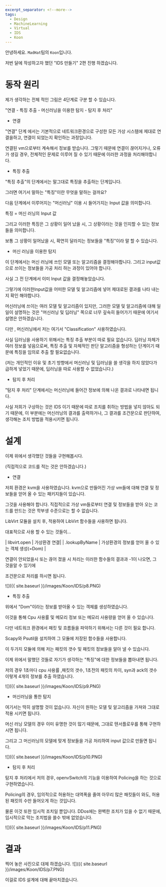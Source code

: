 ```yaml
---
excerpt_separator: <!--more-->
tags:
  - Design
  - MachineLearning
  - Virtual
  - IDS
  - Koon
---
```


안녕하세요. `MadHat`팀의 `Koon`입니다.  

저번 달에 작성하고자 했던 "IDS 만들기" 2편 진행 하겠습니다.  


<!--more-->

# 동작 원리
제가 생각하는 전체 적인 그림은 4단계로 구분 할 수 있습니다.  

"연결 - 특징 추출 - 머신러닝을 이용한 탐지 - 탐지 후 처리"   

* 연결  

"연결" 단계 에서는 기본적으로 네트워크환경으로 구성한 모든 가상 시스템에 제대로 연결을하고, 연결이 되었는지 확인하는 과정입니다.  

연결된 vm으로부터 계속해서 정보를 받습니다. 그렇기 때문에 연결이 끊어지거나, 오류가 생길 경우, 전체적인 문제로 이루어 질 수 있기 때문에 이러한 과정을 처리해야합니다.  


* 특징 추출

"특징 추출"의 단계에서는 말그대로 특징을 추출하는 단계입니다.  

그러면 여기서 말하는 "특징"이란 무엇을 말하는 걸까요?

다음 단계에서 이루어지는 "머신러닝" 이용 시 들어가지는 Input 값을 의미합니다. 

특징 = 머신 러닝의 Input 값

그리고 이러한 특징은 그 상황이 일어 났을 시, 그 상황이라는 것을 인지할 수 있는 정보 들을 의미합니다.

보통 그 상황이 일어났을 시, 확연히 달라지는 정보들을 "특징"이라 말 할 수 있습니다.



* 머신 러닝을 이용한 탐지

이 단계에서는 머신 러닝에 쓰인 모델 또는 알고리즘을 결정해야합니다. 그리고 input값으로 쓰이는 정보들을 가공 처리 하는 과정이 있어야 합니다.

사실 그 전 단계에서 이미 Input 값을 결정해놓았습니다.

그렇기에 이러한Input값을 어떠한 모델 및 알고리즘에 넣어 제대로된 결과를 나타 내는지 확인 해야합니다.

머신러닝에 쓰이는 여러 모델 및 알고리즘이 있지만, 그러한 모델 및 알고리즘에 대해 일일이 설명하는 것은 "머신러닝 및 딥러닝" 쪽으로 너무 깊숙히 들어가기 때문에 여기서 설명은 안하겠습니다.

다만 , 머신러닝에서 저는 여기서 "Classification" 사용하였습니다. 

사실 딥러닝을 사용하기 위해서는 특징 추출 부분이 따로 필요 없습니다. 딥러닝 자체가 여러 정보를 넣음으로써, 특징 추출 및 자체적인 판단 알고리즘을 형성하는 단계이기 때문에 특징을 임의로 추출 할 필요없습니다. 

(저는 개인적인 이유 및 초기 방향에서 머신러닝 및 딥러닝을 쓸 생각을 하지 않았다가 급하게 넣었기 때문에, 딥러닝을 따로 사용할 수 없었습니다.)


* 탐지 후 처리

"탐지 후 처리" 단계에서는 머신러닝에 들어간 정보에 의해 나온 결과로 나타내면 됩니다. 

사실 저희가 구상하는 것은 IDS 이기 때문에 따로 조치를 취하는 방법을 넣지 않아도 되기 때문에, 이 부분에는 머신러닝의 결과를 출력하거나, 그 결과를 조건문으로 판단하여, 생각해논 조치 방법을 적용시키면 됩니다.


# 설계

이제 위에서 생각했던 것들을 구현해봅시다.

(직접적으로 코드를 적는 것은 안하겠습니다.)

* 연결

저희 환경은 kvm을 사용하였습니다. kvm으로 만들어진 가상 vm들에 대해 연결 및 정보들을 얻어 올 수 있는 패키지들이 있습니다.

그것을 사용해야 합니다. 직접적으로 가상 vm들로부터 연결 및 정보들을 받아 오는 코드를 만드는 것은 학부생 수준으로는 할 수 없습니다. 

LibVirt 모듈을 설치 후, 적용하여 LibVirt 함수들을 사용하면 됩니다.

대표적으로 사용 할 수 있는 것들이...

| libvirt.open | 가상환경 연결|
| .lookupByName | 가상환경의 정보를 얻어 올 수 있는 객체 생성(=Dom) |

연결이 안되었을시 또는 끊어 졌을 시 처리는 이러한 함수들의 결과과 -1이 나오면, 그 것을알 수 있기에

조건문으로 처리를 하시면 됩니다.

![]({{ site.baseurl }}/images/Koon/IDS/p8.PNG)
 

* 특징 추출

위에서 "Dom"이라는 정보를 받아올 수 있는 객체를 생성하였습니다.

이것을 통해 Cpu 사용률 및 메모리 정보 또는 메모리 사용량을 얻어 올 수 있습니다.

다만 네트워크 환경에서 패킷 및 흐름들을 파악하기 위해서는 다른 것이 필요 합니다.

Scapy와 Psutil을 설치하여 그 모듈에 저장된 함수들을 사용합니다.

이 두가지 모듈에 의해 저는 패킷의 갯수 및 패킷의 정보들을 알아 낼 수 있습니다.

이제 위에서 말했던 것들로 자기가 생각하는 "특징"에 대한 정보들을 뽑아내면 됩니다.

저의 경우 1초마다 cpu 사용률 ,패킷의 갯수, 1초전의 패킷의 차이, syn과 ack의 갯수 이렇게 4개의 정보를 추출 하였습니다.

![]({{ site.baseurl }}/images/Koon/IDS/p9.PNG)


* 머신러닝을 통한 탐지

여기서는 딱히 설명할 것이 없습니다. 자신이 원하는 모델 및 알고리즘을 가져와 그대로 적용 시키면 됩니다.

머신 러닝 모델의 경우 이미 유명한 것이 많기 때문에, 그대로 텐서플로우를 통해 구현하시면 됩니다.

그리고 그 머신러닝의 모델에 맞게 정보들을 가공 처리하여 input 값으로 만들면 됩니다.

![]({{ site.baseurl }}/images/Koon/IDS/p10.PNG)


* 탐지 후 처리

탐지 후 처리에서 저의 경우, openvSwitch의 기능을 이용하여 Policing을 하는 것으로 구현하였습니다.

Policing의 경우, 임의적으로 허용하는 대역폭을 줄여 아무리 많은 패킷들이 와도, 허용된 패킷의 수만 들어오게 하는 것입니다.

물론 이것 또한 임시적 조치일 뿐입니다. DDos에는 완벽한 조치가 있을 수 없기 때문에, 임시적으로 막는 조치법을 쓸수 밖에 없었습니다.

![]({{ site.baseurl }}/images/Koon/IDS/p11.PNG)



# 결과

찍어 놓은 사진으로 대체 하겠습니다.
![]({{ site.baseurl }}/images/Koon/IDS/p7.PNG)



이걸로 IDS 설계에 대해 끝마치겠습니다.




